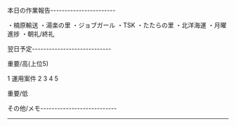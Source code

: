 本日の作業報告-----------------------

・楠原輸送
・湯楽の里
・ジョブガール
・TSK
・たたらの里
・北洋海運
・月曜進捗
・朝礼/終礼

翌日予定----------------------------

重要/高(上位5)

1 運用案件
2 
3 
4 
5 

重要/低


その他/メモ---------------------------

--------------------------------------
